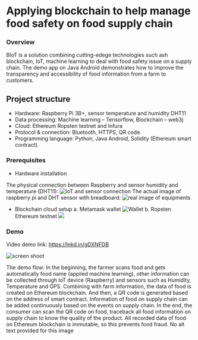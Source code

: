 # Applying blockchain to help manage food safety on food supply chain

### Overview

BIoT is a solution combining cutting-edege technologies such ash blockchain, IoT, machine learning to deal with food safety issue on a supply chain. The demo app on Java Android demonstrates how to improve the transparency and accessibility of food information from a farm to customers.

## Project structure

- Hardware: Raspberry Pi 3B+, sensor temperature and humidity DHT11 
- Data processing: Machine learning – Tensorflow, Blockchain – web3j 
- Cloud: Ethereum Ropsten testnet and Infura
- Protocol & connection: Bluetooth, HTTPS, QR code. 
- Programming language: Python, Java Android, Solidity (Ethereum smart contract).

### Prerequisites

* Hardware installation

The physical connection between Raspberry and sensor humidity and temperature (DHT11):
![IoT and sensor connection](https://github.com/henryphamit/BIoT/blob/master/demo/Sensor_IoT.png)
The actual image of raspberry pi and DHT sensor with breadboard:
![real image of equipments](https://github.com/henryphamit/BIoT/blob/master/demo/realImage.png)
 

* Blockchain cloud setup
a.	Metamask wallet
 ![Wallet](https://github.com/henryphamit/BIoT/blob/master/demo/MetaMaskWallet.png)
b.	Ropsten Ethereum testnet
![](https://github.com/henryphamit/BIoT/blob/master/demo/InfuraProjectsetup.png)

### Demo

Video demo link: https://lnkd.in/gDXNFDB

![screen shoot](https://github.com/henryphamit/BIoT/blob/master/demo/demoimages.png)


The demo flow:
In the beginning, the farmer scans food and gets automatically food name (applied machine learning), other information can be collected through IoT device (Raspberry) and sensors such as Humidity, Temperature and GPS.
Combining with farm information, the data of food is created on Ethereum blockchain. And then, a QR code is generated based on the address of smart contract. Information of food on supply chain can be added continuously based on the events on supply chain.
In the end, the consumer can scan the QR code on food, traceback all food information on supply chain to know the quality of the product. All recorded data of food on Ethereum blockchain is immutable, so this prevents food fraud.
No alt text provided for this image
